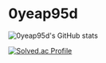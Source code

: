 # 0yeap95d

![0yeap95d's GitHub stats](https://github-readme-stats.vercel.app/api?username=0yeap95d&show_icons=true)

[![Solved.ac Profile](http://mazassumnida.wtf/api/v2/generate_badge?boj=sjb1203)](https://solved.ac/sjb1203/)
